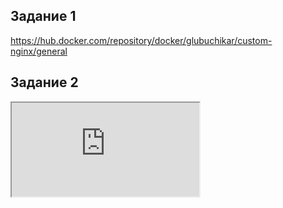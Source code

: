 ## Задание 1
https://hub.docker.com/repository/docker/glubuchikar/custom-nginx/general

## Задание 2
<iframe src="https://github.com/GlubuchikAr/shvirtd-19/blob/main/05-virt-03-docker-intro/Задание%202/Снимок%20экрана_20250512_213711.png"></iframe>

